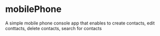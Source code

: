 # mobilePhone
A simple mobile phone console app that enables to create contacts, edit conttacts, delete contacts, search for contacts
